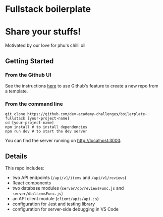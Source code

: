 # Fullstack boilerplate

# Share your stuffs!

Motivated by our love for phu's chilli oil

## Getting Started

### From the Github UI

See the instructions [here](https://docs.github.com/en/free-pro-team@latest/github/creating-cloning-and-archiving-repositories/creating-a-repository-from-a-template) to use Github's feature to create a new repo from a template.

### From the command line

```
git clone https://github.com/dev-academy-challenges/boilerplate-fullstack [your-project-name]
cd [your-project-name]
npm install # to install dependencies
npm run dev # to start the dev server
```

You can find the server running on [http://localhost:3000](http://localhost:3000).

## Details

This repo includes:

- two API endpoints (`/api/v1/items` and `/api/v1/reviews`)
- React components
- two database modules (`server/db/reviewsFunc.js` and `server/db/itemsFunc.js`)
- an API client module (`client/apis/api.js`)
- configuration for Jest and testing library
- configuration for server-side debugging in VS Code
